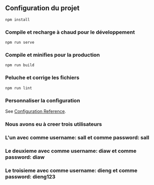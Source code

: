 ## Configuration du projet
```
npm install
```

### Compile et recharge à chaud pour le développement
```
npm run serve
```

### Compile et minifies pour la production
```
npm run build
```

### Peluche et corrige les fichiers
```
npm run lint
```

### Personnaliser la configuration
See [Configuration Reference](https://cli.vuejs.org/config/).

### Nous avons eu à creer trois utilisateurs
### L'un avec comme username: sall et comme password: sall
### Le deuxieme avec comme username: diaw et comme password: diaw
### Le troisieme avec comme username: dieng et comme password: dieng123



